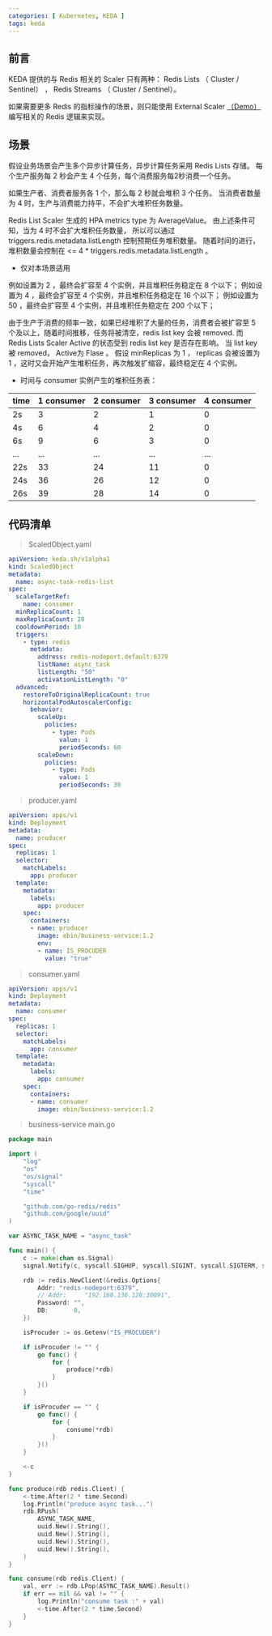 ```yaml
---
categories: [ Kubernetes, KEDA ]
tags: keda
---
```


## 前言

KEDA 提供的与 Redis 相关的 Scaler 只有两种： Redis Lists （ Cluster / Sentinel） ， Redis Streams （ Cluster / Sentinel）。

如果需要更多 Redis 的指标操作的场景，则只能使用 External Scaler [（Demo）](../keda-external-scaler-demo) 编写相关的 Redis
逻辑来实现。

## 场景

假设业务场景会产生多个异步计算任务，异步计算任务采用 Redis Lists 存储。 每个生产服务每 2 秒会产生 4 个任务，每个消费服务每2秒消费一个任务。

如果生产者、消费者服务各 1 个，那么每 2 秒就会堆积 3 个任务。 当消费者数量为 4 时，生产与消费能力持平，不会扩大堆积任务数量。

Redis List Scaler 生成的 HPA metrics type 为 AverageValue。 由上述条件可知，当为 4 时不会扩大堆积任务数量，
所以可以通过 triggers.redis.metadata.listLength 控制预期任务堆积数量。 随着时间的进行，堆积数量会控制在 <= 4 * triggers.redis.metadata.listLength 。

* 仅对本场景适用

例如设置为 2 ，最终会扩容至 4 个实例，并且堆积任务稳定在 8 个以下；
例如设置为 4 ，最终会扩容至 4 个实例，并且堆积任务稳定在 16 个以下；
例如设置为 50 ，最终会扩容至 4 个实例，并且堆积任务稳定在 200 个以下；

由于生产于消费的频率一致，如果已经堆积了大量的任务，消费者会被扩容至 5 个及以上，随着时间推移，任务将被清空，redis list key 会被 removed.
而 Redis Lists Scaler Active 的状态受到 redis list key 是否存在影响。 当 list key 被 removed， Active为 Flase 。
假设 minReplicas 为 1 ， replicas 会被设置为 1 ，这时又会开始产生堆积任务，再次触发扩缩容，最终稳定在 4 个实例。

* 时间与 consumer 实例产生的堆积任务表：

| time | 1 consumer | 2 consumer | 3 consumer | 4 consumer |
|------|------------|------------|------------|------------|
| 2s   | 3          | 2          | 1          | 0          |
| 4s   | 6          | 4          | 2          | 0          |
| 6s   | 9          | 6          | 3          | 0          |
| ...  | ...        | ...        | ...        | ...        |
| 22s  | 33         | 24         | 11         | 0          |
| 24s  | 36         | 26         | 12         | 0          |
| 26s  | 39         | 28         | 14         | 0          |

## 代码清单

> ScaledObject.yaml

~~~yaml
apiVersion: keda.sh/v1alpha1
kind: ScaledObject
metadata:
  name: async-task-redis-list
spec:
  scaleTargetRef:
    name: consumer
  minReplicaCount: 1
  maxReplicaCount: 20
  cooldownPeriod: 10
  triggers:
    - type: redis
      metadata:
        address: redis-nodeport.default:6379
        listName: async_task
        listLength: "50"
        activationListLength: "0"
  advanced:
    restoreToOriginalReplicaCount: true
    horizontalPodAutoscalerConfig:
      behavior:
        scaleUp:
          policies:
            - type: Pods
              value: 1
              periodSeconds: 60
        scaleDown:
          policies:
            - type: Pods
              value: 1
              periodSeconds: 30
~~~

> producer.yaml

~~~yaml
apiVersion: apps/v1
kind: Deployment
metadata:
  name: producer
spec:
  replicas: 1
  selector:
    matchLabels:
      app: producer
  template:
    metadata:
      labels:
        app: producer
    spec:
      containers:
      - name: producer
        image: ebin/business-service:1.2
        env:
        - name: IS_PROCUDER
          value: "true"
~~~

> consumer.yaml

~~~yaml
apiVersion: apps/v1
kind: Deployment
metadata:
  name: consumer
spec:
  replicas: 1
  selector:
    matchLabels:
      app: consumer
  template:
    metadata:
      labels:
        app: consumer
    spec:
      containers:
      - name: consumer
        image: ebin/business-service:1.2
~~~

> business-service main.go

~~~go
package main

import (
	"log"
	"os"
	"os/signal"
	"syscall"
	"time"

	"github.com/go-redis/redis"
	"github.com/google/uuid"
)

var ASYNC_TASK_NAME = "async_task"

func main() {
	c := make(chan os.Signal)
	signal.Notify(c, syscall.SIGHUP, syscall.SIGINT, syscall.SIGTERM, syscall.SIGQUIT)

	rdb := redis.NewClient(&redis.Options{
		Addr: "redis-nodeport:6379",
		// Addr:     "192.168.136.128:30091",
		Password: "",
		DB:       0,
	})

	isProcuder := os.Getenv("IS_PROCUDER")

	if isProcuder != "" {
		go func() {
			for {
				produce(*rdb)
			}
		}()
	}

	if isProcuder == "" {
		go func() {
			for {
				consume(*rdb)
			}
		}()
	}

	<-c
}

func produce(rdb redis.Client) {
	<-time.After(2 * time.Second)
	log.Println("produce async task...")
	rdb.RPush(
		ASYNC_TASK_NAME,
		uuid.New().String(),
		uuid.New().String(),
		uuid.New().String(),
		uuid.New().String(),
	)
}

func consume(rdb redis.Client) {
	val, err := rdb.LPop(ASYNC_TASK_NAME).Result()
	if err == nil && val != "" {
		log.Println("consume task :" + val)
		<-time.After(2 * time.Second)
	}
}
~~~
